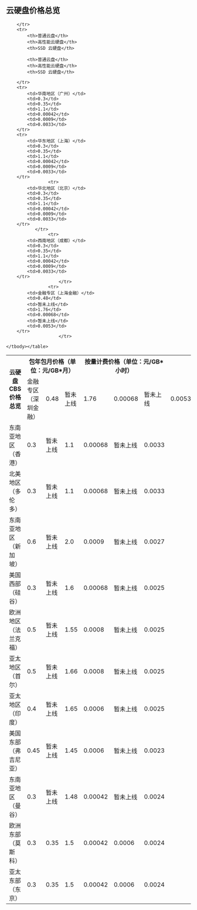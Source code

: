 ## 云硬盘价格总览
<table>
        <tbody><tr>
            <th style="width: 10%;" rowspan="2">云硬盘 CBS 价格总览</th>
            <th style="width: 40%;" colspan="3">包年包月价格（单位：元/GB*月）</th>
            <th style="width: 50%;" colspan="3">按量计费价格（单位：元/GB*小时）</th>
            
        </tr>
        <tr>
			<th>普通云盘</th>
            <th>高性能云硬盘</th>
			<th>SSD 云硬盘</th>
            
            <th>普通云盘</th>
            <th>高性能云硬盘</th>
			<th>SSD 云硬盘</th>
            
        </tr>
        <tr>
            <td>华南地区（广州）</td>
            <td>0.3</td>
            <td>0.35</td>
			<td>1.1</td>
            <td>0.00042</td>
            <td>0.0009</td>
			<td>0.0033</td>
        </tr>
        <tr>
            <td>华东地区（上海）</td>
            <td>0.3</td>
            <td>0.35</td>
			<td>1.1</td>
            <td>0.00042</td>
            <td>0.0009</td>
			<td>0.0033</td>
        </tr>
					<tr>
            <td>华北地区（北京）</td>
            <td>0.3</td>
            <td>0.35</td>
			<td>1.1</td>
            <td>0.00042</td>
            <td>0.0009</td>
			<td>0.0033</td>
        </tr>
               </tr>
					<tr>
            <td>西南地区（成都）</td>
            <td>0.3</td>
            <td>0.35</td>
			<td>1.1</td>
            <td>0.00042</td>
            <td>0.0009</td>
			<td>0.0033</td>
        </tr>
				        </tr>
					<tr>
            <td>金融专区（上海金融）</td>
            <td>0.48</td>
            <td>暂未上线</td>
			<td>1.76</td>
            <td>0.00068</td>
            <td>暂未上线</td>
			<td>0.0053</td>
        </tr>
				        </tr>
<tr>
            <td>金融专区（深圳金融）</td>
            <td>0.48</td>
            <td>暂未上线</td>
			<td>1.76</td>
            <td>0.00068</td>
            <td>暂未上线</td>
			<td>0.0053</td>
        </tr>
					<tr>
            <td>东南亚地区（香港）</td>
            <td>0.3</td>
            <td>暂未上线</td>
			<td>1.1</td>
            <td>0.00068</td>
            <td>暂未上线</td>
			<td>0.0033</td>
        </tr>
					<tr>
            <td>北美地区（多伦多）</td>
            <td>0.3</td>
            <td>暂未上线</td>
			<td>1.1</td>
            <td>0.00068</td>
            <td>暂未上线</td>
			<td>0.0033</td>
        </tr>
					<tr>
            <td>东南亚地区（新加坡）</td>
            <td>0.6</td>
            <td>暂未上线</td>
			<td>2.0</td>
            <td>0.0009</td>
            <td>暂未上线</td>
			<td>0.0027</td>
        </tr>
					<tr>
            <td>美国西部（硅谷）</td>
            <td>0.3</td>
            <td>暂未上线</td>
			<td>1.6</td>
            <td>0.00068</td>
            <td>暂未上线</td>
			<td>0.0025</td>
        </tr>
					<tr>
            <td>欧洲地区（法兰克福）</td>
            <td>0.5</td>
            <td>暂未上线</td>
			<td>1.55</td>
            <td>0.0008</td>
            <td>暂未上线</td>
			<td>0.0025</td>
        </tr>
					<tr>
            <td>亚太地区（首尔）</td>
            <td>0.5</td>
            <td>暂未上线</td>
			<td>1.66</td>
            <td>0.0008</td>
            <td>暂未上线</td>
			<td>0.0025</td>
        </tr>
			<tr>
            <td>亚太地区（印度）</td>
            <td>0.4</td>
            <td>暂未上线</td>
			<td>1.65</td>
            <td>0.0006</td>
            <td>暂未上线</td>
			<td>0.0025</td>
        </tr>
			<tr>
            <td>美国东部（弗吉尼亚）</td>
            <td>0.45</td>
            <td>暂未上线</td>
			<td>1.45</td>
            <td>0.0006</td>
            <td>暂未上线</td>
			<td>0.0023</td>
        </tr>
			<tr>
            <td>东南亚地区（曼谷）</td>
            <td>0.3</td>
            <td>暂未上线</td>
			<td>1.48</td>
            <td>0.00042</td>
            <td>暂未上线</td>
			<td>0.0024</td>
        </tr>
		<tr>
            <td>欧洲东部（莫斯科）</td>
            <td>0.3</td>
            <td>0.35</td>
			<td>1.5</td>
            <td>0.00042</td>
            <td>0.0006</td>
			<td>0.0024</td>
        </tr>
        <tr>
            <td>亚太东部（东京）</td>
            <td>0.3</td>
            <td>0.35</td>
			<td>1.5</td>
            <td>0.00042</td>
            <td>0.0006</td>
			<td>0.0024</td>
        </tr>
			
							
        
    </tbody></table>

